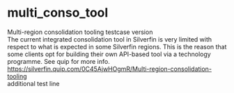 # multi_conso_tool
Multi-region consolidation tooling testcase version
<br>
The current integrated consolidation tool in Silverfin is very limited with respect to what is expected in some Silverfin regions. This is the reason that some clients opt for building their own API-based tool via a technology programme. See quip for more info.
<br>
https://silverfin.quip.com/0C45AjwHOgmR/Multi-region-consolidation-tooling
<br>
additional test line
